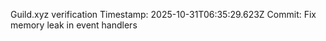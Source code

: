 Guild.xyz verification
Timestamp: 2025-10-31T06:35:29.623Z
Commit: Fix memory leak in event handlers